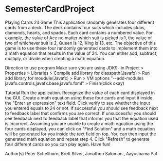 # SemesterCardProject


Playing Cards 24 Game
This application randomly generates four different cards from a deck. The deck contains four suits which includes clubs, diamonds, hearts, and spades. Each card contains a numbered value. For example, the value of Ace no matter which suit is picked is 1, the value of two of whichever suit is 2, Queen is 12, King is 13, etc. The objective of this game is to use these four randomly generated cards to implement them into a math equation that results in the value of 24. You can either add, subtract, multiply, or divide when creating a math equation.


Direction to use program
 Make sure you are using JDK9- 
  in Project  > Properties > Libraries > Compile add library for classpath(Javafx) > Run add library for moudule(Javafx)
                            > Run > VM options "--add-modules javafx.controls,javafx.base,javafx.fxml"
                            > Finish(click okay)


Tutorial
Run the application.
Recognize the value of each card displayed in the GUI.
Create a math equation using these four cards and input it inside the "Enter an expression" text field.
Click verify to see whether the input you entered equals to 24 or not.
If successful you should see feedback next to feedback label that confirms you are correct.
If unsuccessful you should see feedback next to feedback label that informs you that the equation used is incorrect.
Assuming you are unable to create a math equation using the four cards displayed, you can click on "Find Solution" and a math equation will be generated for you inside the text field on top. You can then input the generated math equation and repeat step 4.
Click "Refresh" to generate four different cards so you can play again.
Have fun!


Author(s)
Peter Schellhorn, Brett Silver, Jonathon Saloman , Aayushama Pal
